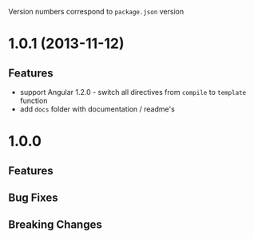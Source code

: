 Version numbers correspond to `package.json` version

# 1.0.1 (2013-11-12)

## Features
- support Angular 1.2.0 - switch all directives from `compile` to `template` function
- add `docs` folder with documentation / readme's


# 1.0.0

## Features

## Bug Fixes

## Breaking Changes
